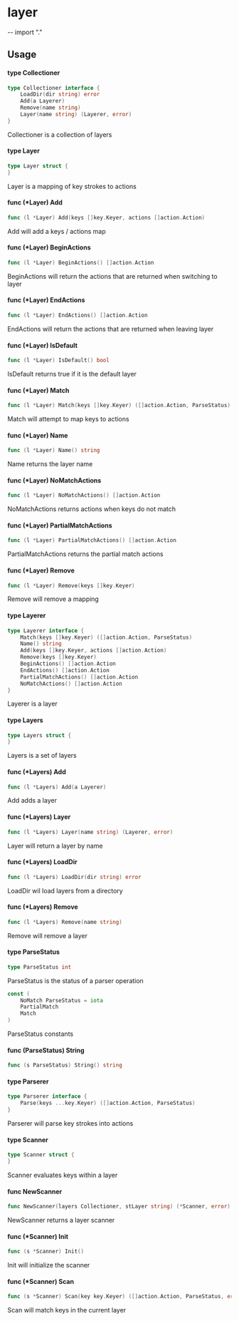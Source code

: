 # layer
--
    import "."


## Usage

#### type Collectioner

```go
type Collectioner interface {
	LoadDir(dir string) error
	Add(a Layerer)
	Remove(name string)
	Layer(name string) (Layerer, error)
}
```

Collectioner is a collection of layers

#### type Layer

```go
type Layer struct {
}
```

Layer is a mapping of key strokes to actions

#### func (*Layer) Add

```go
func (l *Layer) Add(keys []key.Keyer, actions []action.Action)
```
Add will add a keys / actions map

#### func (*Layer) BeginActions

```go
func (l *Layer) BeginActions() []action.Action
```
BeginActions will return the actions that are returned when switching to layer

#### func (*Layer) EndActions

```go
func (l *Layer) EndActions() []action.Action
```
EndActions will return the actions that are returned when leaving layer

#### func (*Layer) IsDefault

```go
func (l *Layer) IsDefault() bool
```
IsDefault returns true if it is the default layer

#### func (*Layer) Match

```go
func (l *Layer) Match(keys []key.Keyer) ([]action.Action, ParseStatus)
```
Match will attempt to map keys to actions

#### func (*Layer) Name

```go
func (l *Layer) Name() string
```
Name returns the layer name

#### func (*Layer) NoMatchActions

```go
func (l *Layer) NoMatchActions() []action.Action
```
NoMatchActions returns actions when keys do not match

#### func (*Layer) PartialMatchActions

```go
func (l *Layer) PartialMatchActions() []action.Action
```
PartialMatchActions returns the partial match actions

#### func (*Layer) Remove

```go
func (l *Layer) Remove(keys []key.Keyer)
```
Remove will remove a mapping

#### type Layerer

```go
type Layerer interface {
	Match(keys []key.Keyer) ([]action.Action, ParseStatus)
	Name() string
	Add(keys []key.Keyer, actions []action.Action)
	Remove(keys []key.Keyer)
	BeginActions() []action.Action
	EndActions() []action.Action
	PartialMatchActions() []action.Action
	NoMatchActions() []action.Action
}
```

Layerer is a layer

#### type Layers

```go
type Layers struct {
}
```

Layers is a set of layers

#### func (*Layers) Add

```go
func (l *Layers) Add(a Layerer)
```
Add adds a layer

#### func (*Layers) Layer

```go
func (l *Layers) Layer(name string) (Layerer, error)
```
Layer will return a layer by name

#### func (*Layers) LoadDir

```go
func (l *Layers) LoadDir(dir string) error
```
LoadDir wil load layers from a directory

#### func (*Layers) Remove

```go
func (l *Layers) Remove(name string)
```
Remove will remove a layer

#### type ParseStatus

```go
type ParseStatus int
```

ParseStatus is the status of a parser operation

```go
const (
	NoMatch ParseStatus = iota
	PartialMatch
	Match
)
```
ParseStatus constants

#### func (ParseStatus) String

```go
func (s ParseStatus) String() string
```

#### type Parserer

```go
type Parserer interface {
	Parse(keys ...key.Keyer) ([]action.Action, ParseStatus)
}
```

Parserer will parse key strokes into actions

#### type Scanner

```go
type Scanner struct {
}
```

Scanner evaluates keys within a layer

#### func  NewScanner

```go
func NewScanner(layers Collectioner, stLayer string) (*Scanner, error)
```
NewScanner returns a layer scanner

#### func (*Scanner) Init

```go
func (s *Scanner) Init()
```
Init will initialize the scanner

#### func (*Scanner) Scan

```go
func (s *Scanner) Scan(key key.Keyer) ([]action.Action, ParseStatus, error)
```
Scan will match keys in the current layer
